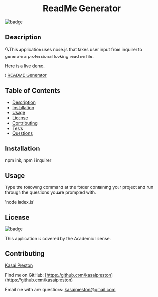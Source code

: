 
<h1 align="center">ReadMe Generator</h1>
    
![badge](https://img.shields.io/badge/license-Academic-brightgreen)<br />
    
 ## Description
🔍This application uses node.js that takes user input from inquirer to generate a professional looking readme file.
    

Here is a live demo.

! [README Generator](./readmegen.mp4)
## Table of Contents
- [Description](#description)
- [Installation](#installation)
- [Usage](#usage)
- [License](#license)
- [Contributing](#contributing)
- [Tests](#tests)
- [Questions](#questions)
    
 ## Installation
npm init, npm i inquirer
    
## Usage
Type the following command at the folder containing your project and run through the questions youare prompted with.

'node index.js'

    
## License
![badge](https://img.shields.io/badge/license-Academic-brightgreen)
 
This application is covered by the Academic license. 
    
## Contributing
[Kasai Preston](https://github.com/kasaipreston)
    

    


Find me on GitHub: [https://github.com/kasaipreston](https://github.com/kasaipreston)

Email me with any questions: [kasaipreston@gmail.com](kasaipreston@gmail.com)
    
